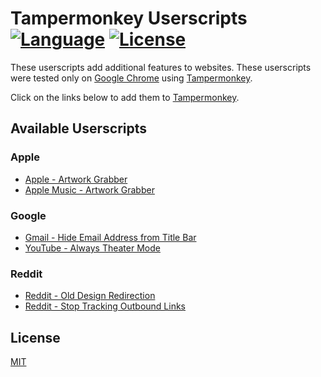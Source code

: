 # Tampermonkey Userscripts<br>[![Language](https://img.shields.io/badge/Language-JavaScript-f1e05a.svg)](https://developer.mozilla.org/en-US/docs/Web/JavaScript) [![License](https://img.shields.io/badge/License-MIT-blue.svg)](https://github.com/MrBukLau/tampermonkey-userscripts/blob/master/LICENSE.md)
These userscripts add additional features to websites. These userscripts were tested only on [Google Chrome](https://www.google.com/chrome/) using [Tampermonkey](https://chrome.google.com/webstore/detail/tampermonkey/dhdgffkkebhmkfjojejmpbldmpobfkfo).

Click on the links below to add them to [Tampermonkey](https://tampermonkey.net/).

## Available Userscripts
### Apple
* [Apple - Artwork Grabber](https://github.com/MrBukLau/tampermonkey-userscripts/raw/master/javascripts/apple_artwork_grabber.user.js)
* [Apple Music - Artwork Grabber](https://github.com/MrBukLau/tampermonkey-userscripts/raw/master/javascripts/apple_music_artwork_grabber.user.js)
### Google
* [Gmail - Hide Email Address from Title Bar](https://github.com/MrBukLau/tampermonkey-userscripts/raw/master/javascripts/hide_gmail.user.js)
* [YouTube - Always Theater Mode](https://github.com/MrBukLau/tampermonkey-userscripts/raw/master/javascripts/youtube_always_theater_mode.user.js)
### Reddit
* [Reddit - Old Design Redirection](https://github.com/MrBukLau/tampermonkey-userscripts/raw/master/javascripts/reddit_old_design_redirection.user.js)
* [Reddit - Stop Tracking Outbound Links](https://github.com/MrBukLau/tampermonkey-userscripts/raw/master/javascripts/reddit_stop_tracking_outbound_links.user.js)

## License
[MIT](https://github.com/MrBukLau/tampermonkey-userscripts/blob/master/LICENSE.md)
